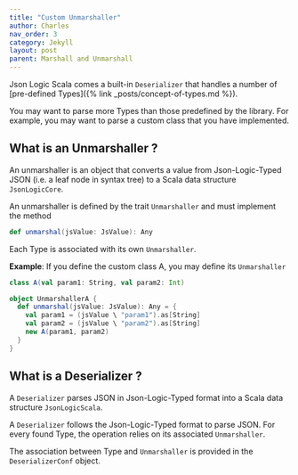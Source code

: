 ```yaml
---
title: "Custom Unmarshaller"
author: Charles
nav_order: 3
category: Jekyll
layout: post
parent: Marshall and Unmarshall
---
```


Json Logic Scala comes a built-in `Deserializer` that handles a number of
[pre-defined Types]({% link _posts/concept-of-types.md %}).

You may want to parse more Types than those predefined by the library. For example,
you may want to parse a custom class that you have implemented.

## What is an Unmarshaller ?

An unmarshaller is an object that converts a value from Json-Logic-Typed JSON
(i.e. a leaf node in syntax tree) to a Scala data structure `JsonLogicCore`.

An unmarshaller is defined by the trait `Unmarshaller` and must implement the
method

```scala
def unmarshal(jsValue: JsValue): Any
```

Each Type is associated with its own `Unmarshaller`.

**Example**:
If you define the custom class A, you may define its `Unmarshaller`

```scala
class A(val param1: String, val param2: Int)

object UnmarshallerA {
  def unmarshal(jsValue: JsValue): Any = {
    val param1 = (jsValue \ "param1").as[String]
    val param2 = (jsValue \ "param2").as[String]
    new A(param1, param2)
  }
}
```

## What is a Deserializer ?

A `Deserializer` parses JSON in Json-Logic-Typed format into a Scala data structure `JsonLogicScala`.

A `Deserializer` follows the Json-Logic-Typed format to parse JSON.
For every found Type, the operation relies on its associated `Unmarshaller`.

The association between Type and `Unmarshaller` is provided in the `DeserializerConf` object.

